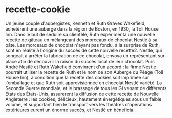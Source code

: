 # recette-cookie
Un jeune couple d'aubergistes, Kenneth et Ruth Graves Wakefield, achetèrent une auberge dans la région de Boston, en 1930, la Toll House Inn. Dans le but de séduire sa clientèle, Ruth expérimenta une nouvelle recette de gâteau en mélangeant des morceaux de chocolat Nestlé à sa pâte. Les morceaux de chocolat n'ayant pas fondu, à la surprise de Ruth, sont en réalité à l'origine du succès de cette nouvelle recette2. 
Nestlé, qui songeait à arrêter la fabrication de ce chocolat, envoya un représentant sur place afin de découvrir la raison du succès local de leur chocolat. Puis André Nestlé et Ruth Wakefield convinrent d'un accord : la firme Nestlé pourrait utiliser la recette de Ruth et le nom de son Auberge du Péage (Toll House Inn), à condition que la recette des cookies soit imprimée sur l'emballage et que Ruth soit approvisionnée en chocolat Nestlé variété. 
La Seconde Guerre mondiale, et le brassage de tous les GI venant de différents États des États-Unis, assurèrent la diffusion de cette recette de Nouvelle Angleterre : les cookies, délicieux, hautement énergétiques sous un faible volume, et supportant bien le transport vers les théâtres d'opérations extérieures eurent un énorme succès, et Nestlé en bénéficia. 
